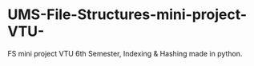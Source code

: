 # UMS-File-Structures-mini-project-VTU-
FS mini project VTU 6th Semester, Indexing &amp; Hashing made in python.
